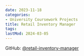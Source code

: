 ```yaml
---
date: 2023-11-18
categories:
- University Coursework Projects
title: Retail Inventory Manager
tags:
lastMod: 2024-03-05
---
```

GitHub: [@retail-inventory-manager](https://github.com/wonyoung-jang/retail-inventory-manager)
